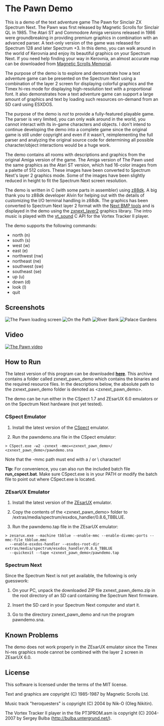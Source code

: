 # The Pawn Demo

This is a demo of the text adventure game The Pawn for Sinclair ZX Spectrum Next.
The Pawn was first released by Magnetic Scrolls for Sinclair QL in 1985. The
Atari ST and Commodore Amiga versions released in 1986 were groundbreaking in
providing premium graphics in combination with an advanced parser. A text-only
version of the game was released for Spectrum 128 and later Spectrum +3. In this
demo, you can walk around in the world of Kerovnia and enjoy its beautiful
graphics on your Spectrum Next. If you need help finding your way in Kerovnia,
an almost accurate map can be downloaded from
[Magnetic Scrolls Memorial](http://msmemorial.if-legends.org/games.htm/pawn.php).

The purpose of the demo is to explore and demonstrate how a text adventure game
can be presented on the Spectrum Next using a combination of the layer 2 screen
for displaying colorful graphics and the Timex hi-res mode for displaying
high-resolution text with a proportional font. It also demonstrates how a text
adventure game can support a large amount of graphics and text by loading such
resources on-demand from an SD card using ESXDOS.

The purpose of the demo is *not* to provide a fully-featured playable game.
The parser is very limited, you can only walk around in the world, you cannot
interact with its in-game characters and objects. I don't intend to continue
developing the demo into a complete game since the original game is still under
copyright and even if it wasn't, reimplementing the full parser and analyzing
the original source code for determining all possible character/object
interactions would be a huge work.

The demo contains all rooms with descriptions and graphics from the original
Amiga version of the game. The Amiga version of The Pawn used the same graphics
as the Atari ST version, which had 16-color images from a palette of 512 colors.
These images have been converted to Spectrum Next's layer 2 graphics mode. Some
of the images have been slightly reduced in height to fit the Spectrum Next
screen resolution.

The demo is written in C (with some parts in assembler) using
[z88dk](https://github.com/z88dk/z88dk). A big thank you to z88dk developer
Alvin for helping out with the details of customizing the I/O terminal handling
in z88dk. The graphics has been converted to Spectrum Next layer 2 format with
the [Next BMP tools](https://github.com/stefanbylund/zxnext_bmp_tools) and is
displayed in the demo using the
[zxnext_layer2](https://github.com/stefanbylund/zxnext_layer2) graphics library.
The intro music is played with the [vt_sound](https://github.com/stefanbylund/vt_sound)
C API for the Vortex Tracker II player.

The demo supports the following commands:

* north (n)
* south (s)
* west (w)
* east (e)
* northwest (nw)
* northeast (ne)
* southwest (sw)
* southeast (se)
* up (u)
* down (d)
* look (l)
* quit

## Screenshots

![The Pawn loading screen](images/screenshots/title.png)
![On the Path](images/screenshots/on-the-path.png)
![River Bank](images/screenshots/bank.png)
![Palace Gardens](images/screenshots/palace-gardens.png)

## Video

[![The Pawn video](images/screenshots/title.png)](images/screenshots/pawn-video.mp4 "The Pawn video")

## How to Run

The latest version of this program can be downloaded **[here](build/zxnext_pawn_demo.zip)**.
This archive contains a folder called zxnext_pawn_demo which contains the
binaries and the required resource files. In the descriptions below, the
absolute path to the zxnext_pawn_demo folder is denoted as <zxnext_pawn_demo>.

The demo can be run either in the CSpect 1.7 and ZEsarUX 6.0 emulators or on the
Spectrum Next hardware (not yet tested).

### CSpect Emulator

1. Install the latest version of the [CSpect](https://dailly.blogspot.se/) emulator.

2. Run the pawndemo.sna file in the CSpect emulator:

```
> CSpect.exe -w2 -zxnext -mmc=<zxnext_pawn_demo>/ <zxnext_pawn_demo>/pawndemo.sna
```

Note that the -mmc path must end with a / or \ character!

**Tip:** For convenience, you can also run the included batch file **run_cspect.bat**.
Make sure CSpect.exe is in your PATH or modify the batch file to point out where
CSpect.exe is located.

### ZEsarUX Emulator

1. Install the latest version of the [ZEsarUX](https://sourceforge.net/projects/zesarux/)
emulator.

2. Copy the contents of the <zxnext_pawn_demo> folder to
<zesarux>/extras/media/spectrum/esxdos_handler/0.8.6_TBBLUE.

3. Run the pawndemo.tap file in the ZEsarUX emulator:

```
> zesarux.exe --machine tbblue --enable-mmc --enable-divmmc-ports --mmc-file tbblue.mmc
  --enable-esxdos-handler --esxdos-root-dir extras/media/spectrum/esxdos_handler/0.8.6_TBBLUE
  --quickexit --tape <zxnext_pawn_demo>/pawndemo.tap
```

### Spectrum Next

Since the Spectrum Next is not yet available, the following is only guesswork:

1. On your PC, unpack the downloaded ZIP file zxnext_pawn_demo.zip in the root
directory of an SD card containing the Spectrum Next firmware.

2. Insert the SD card in your Spectrum Next computer and start it.

3. Go to the directory zxnext_pawn_demo and run the program pawndemo.sna.

## Known Problems

The demo does not work properly in the ZEsarUX emulator since the Timex hi-res
graphics mode cannot be combined with the layer 2 screen in ZEsarUX 6.0.

## License

This software is licensed under the terms of the MIT license.

Text and graphics are copyright (C) 1985-1987 by Magnetic Scrolls Ltd.

Music track "heroquesters" is copyright (C) 2004 by Nik-O (Oleg Nikitin).

The Vortex Tracker II player in the file PT3PROM.asm is copyright (C) 2004-2007
by Sergey Bulba (http://bulba.untergrund.net/).
